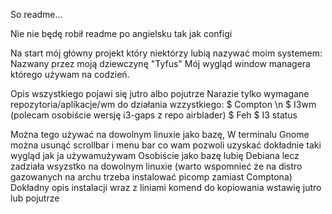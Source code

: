 So readme...

Nie nie będę robił readme po angielsku tak jak configi 

Na start mój główny projekt który niektórzy lubią nazywać moim systemem:
Nazwany przez moją dziewczynę "Tyfus" Mój wygląd window managera którego używam na codzień.

Opis wszystkiego pojawi się jutro albo pojutrze
Narazie tylko wymagane repozytoria/aplikacje/wm do działania wzzystkiego:
$ Compton \n
$ I3wm (polecam osobiście wersję i3-gaps z repo airblader)
$ Feh
$ I3 status 

Można tego używać na dowolnym linuxie jako bazę,
W terminalu Gnome można usunąć scrollbar i menu bar co wam pozwoli uzyskać dokładnie taki wygląd jak ja używamużywam
Osobiście jako bazę lubię Debiana lecz zadziała wsyzstko na dowolnym linuxie (warto wspomnieć że na distro gazowanych na archu trzeba instalować picomp zamiast Comptona)
Dokładny opis instalacji wraz z liniami komend do kopiowania wstawię jutro lub pojutrze
